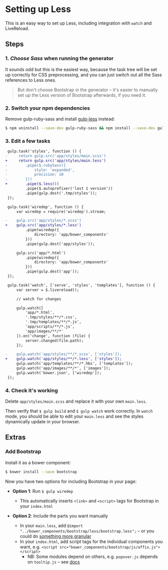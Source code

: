 # Setting up Less

This is an easy way to set up Less, including integration with `watch` and LiveReload.


## Steps

### 1. *Choose Sass* when running the generator

It sounds odd but this is the easiest way, because the task tree will be set up correctly for CSS preprocessing, and you can just switch out all the Sass references to Less ones.

> But don't choose Bootstrap in the generator – it's easier to manually set up the Less version of Bootstrap afterwards, if you need it.

### 2. Switch your npm dependencies

Remove gulp-ruby-sass and install [gulp-less](https://github.com/plus3network/gulp-less) instead:

```sh
$ npm uninstall --save-dev gulp-ruby-sass && npm install --save-dev gulp-less
```

### 3. Edit a few tasks

```diff
 gulp.task('styles', function () {
-     return gulp.src('app/styles/main.scss')
+     return gulp.src('app/styles/main.less')
-        .pipe($.rubySass({
-            style: 'expanded',
-            precision: 10
-        }))
+        .pipe($.less())
         .pipe($.autoprefixer('last 1 version'))
         .pipe(gulp.dest('.tmp/styles'));
 });
```

```diff
 gulp.task('wiredep', function () {
     var wiredep = require('wiredep').stream;

-    gulp.src('app/styles/*.scss')
+    gulp.src('app/styles/*.less')
         .pipe(wiredep({
             directory: 'app/bower_components'
         }))
         .pipe(gulp.dest('app/styles'));

     gulp.src('app/*.html')
         .pipe(wiredep({
             directory: 'app/bower_components'
         }))
         .pipe(gulp.dest('app'));
 });
```

```diff
 gulp.task('watch', ['serve', 'styles', 'templates'], function () {
     var server = $.livereload();

     // watch for changes

     gulp.watch([
         'app/*.html',
         '.tmp/styles/**/*.css',
         '.tmp/templates/**/*.js',
         'app/scripts/**/*.js',
         'app/images/**/*'
     ]).on('change', function (file) {
         server.changed(file.path);
     });

-    gulp.watch('app/styles/**/*.scss', ['styles']);
+    gulp.watch('app/styles/**/*.less', ['styles']);
     gulp.watch('app/templates/**/*.hbs', ['templates']);
     gulp.watch('app/images/**/*', ['images']);
     gulp.watch('bower.json', ['wiredep']);
 });
```

### 4. Check it's working

Delete `app/styles/main.scss` and replace it with your own `main.less`.

Then verify that `$ gulp build` and `$ gulp watch` work correctly. In `watch` mode, you should be able to edit your `main.less` and see the styles dynamically update in your browser.


## Extras

### Add Bootstrap

Install it as a bower component:

```sh
$ bower install --save bootstrap
```

Now you have two options for including Bootstrap in your page:

- **Option 1**: Run `$ gulp wiredep`
  - This automatically inserts `<link>` and `<script>` tags for Bootstrap in your `index.html`

- **Option 2**: Include the parts you want manually
  - In your `main.less`, add `@import "../bower_components/bootstrap/less/bootstrap.less";` – or you could do [something more granular](http://www.helloerik.com/bootstrap-3-less-workflow-tutorial)
  - In your `index.html`, add script tags for the individual components you want, e.g. `<script src="bower_components/bootstrap/js/affix.js"></script>`
    - NB: Some modules depend on others, e.g. `popover.js` depends on `tooltip.js` – see [docs](http://getbootstrap.com/javascript/)
